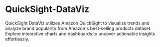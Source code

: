 # QuickSight-DataViz
QuickSight DataViz utilizes Amazon QuickSight to visualize trends and analyze brand popularity from Amazon's best-selling products dataset. Explore interactive charts and dashboards to uncover actionable insights effortlessly.

